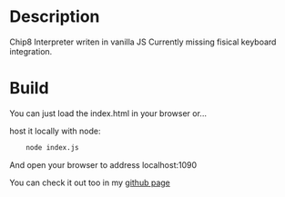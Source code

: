 # Description
Chip8 Interpreter writen in vanilla JS
Currently missing fisical keyboard integration.

# Build
You can just load the index.html in your browser or... 

host it locally with node:
```bash
    node index.js
```
And open your browser to address localhost:1090

You can check it out too in my [github page](srbigotones.github.io)